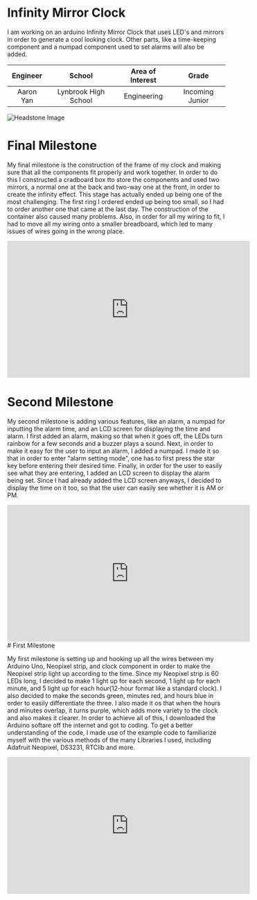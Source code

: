 ﻿# Infinity Mirror Clock
I am working on an arduino Infinity Mirror Clock that uses LED's and mirrors in order to generate a cool looking clock. Other parts, like a time-keeping component and a numpad component used to set alarms will also be added.

| **Engineer** | **School** | **Area of Interest** | **Grade** |
|:--:|:--:|:--:|:--:|
| Aaron Yan | Lynbrook High School | Engineering | Incoming Junior

![Headstone Image](https://bluestampengineering.com/wp-content/uploads/2016/05/improve.jpg)
  
# Final Milestone
My final milestone is the construction of the frame of my clock and making sure that all the components fit properly and work together. In order to do this I constructed a cradboard box tto store the components and used two mirrors, a normal one at the back and two-way one at the front, in order to create the infinity effect. This stage has actually ended up being one of the most challenging. The first ring I ordered ended up being too small, so I had to order another one that came at the last day. The construction of the container also caused many problems. Also, in order for all my wiring to fit, I had to move all my wiring onto a smaller breadboard, which led to many issues of wires going in the wrong place.

<html><iframe width="560" height="315" src="https://www.youtube.com/embed/u-EK20_LeH0" title="YouTube video player" frameborder="0" allow="accelerometer; autoplay; clipboard-write; encrypted-media; gyroscope; picture-in-picture" allowfullscreen></iframe></html>

# Second Milestone
My second milestone is adding various features, like an alarm, a numpad for inputting the alarm time, and an LCD screen for displaying the time and alarm. I first added an alarm, making so that when it goes off, the LEDs  turn rainbow for a few seconds and a buzzer plays a sound. Next, in order to make it easy for the user to input an alarm, I added a numpad. I made it so that in order to enter "alarm setting mode", one has to first press the star key before entering their desired time. Finally, in order for the user to easily see what they are entering, I added an LCD screen to display the alarm being set. Since I had already added the LCD screen anyways, I decided to display the time on it too, so that the user can easily see whether it is AM or PM.

<html><iframe width="560" height="315" src="https://www.youtube.com/embed/0xissyxx65Y" title="YouTube video player" frameborder="0" allow="accelerometer; autoplay; clipboard-write; encrypted-media; gyroscope; picture-in-picture" allowfullscreen></iframe></html>
# First Milestone
  
My first milestone is setting up and hooking up all the wires between my Arduino Uno, Neopixel strip, and clock component in order to make the Neopixel strip light up according to the time. Since my Neopixel strip is 60 LEDs long, I decided to make 1 light up for each second, 1 light up for each minute, and 5 light up for each hour(12-hour format like a standard clock). I also decided to make the seconds green, minutes red, and hours blue in order to easily differentiate the three. I also made it os that when the hours and minutes overlap, it turns purple, which adds more variety to the clock and also makes it clearer. In order to achieve all of this, I downloaded the Arduino softare off the internet and got to coding. To get a better understanding of the code, I made use of the example code to familiarize myself with the various methods of the many Libraries I used, including Adafruit Neopixel, DS3231, RTClib and more.

<html><iframe width="560" height="315" src="https://www.youtube.com/embed/-K1nevuzlrw" title="YouTube video player" frameborder="0" allow="accelerometer; autoplay; clipboard-write; encrypted-media; gyroscope; picture-in-picture" allowfullscreen></iframe></html>
